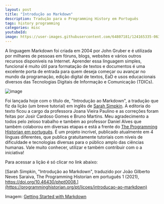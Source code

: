 ```yaml
---
layout: post
title: "Introdução ao Markdown"
description: Tradução para o Programming History em Português
tags: history programming
categories: misc
youtubeId:
image: https://user-images.githubusercontent.com/64807181/124165335-06350200-da78-11eb-89ec-3eb374e73817.png
---
```


A linguagem Markdown foi criada em 2004 por John Gruber e é utilizada por milhares de pessoas em fóruns, blogs, websites e vários outros recursos disponíveis na Internet. Aprender essa linguagem simples, funcional é muito útil para formatação de textos e documentos é uma excelente porta de entrada para quem deseja começar ou avançar no mundo da programação, edição digital de textos, EaD e usos educacionais diversos das Tecnologias Digitais de Informação e Comunicação (TDICs).

![image](https://user-images.githubusercontent.com/64807181/124165335-06350200-da78-11eb-89ec-3eb374e73817.png)

Foi lançada hoje com o título de, "Introdução ao Markdown", a tradução que fiz da lição (um breve tutorial) em inglês de [Sarah Simpkin](https://programminghistorian.org/en/lessons/getting-started-with-markdown). A editoria do texto ficou a cargo da professora Joana Vieira Paulino e as correções foram feitas por Josir Cardoso Gomes e Bruno Martins. Meu agradecimento a todos pelo zeloso trabalho e também ao professor Daniel Alves que também colaborou em diversas etapas e está a frente do [The Programming Historian em português](https://programminghistorian.org/pt/). É um projeto incrível, publicado atualmente em 4 línguas diferentes, que publica gratuitamente tutoriais com níveis de dificuldade e tecnologias diversas para o público amplo das ciências humanas. Vale muito conhecer, utilizar e também contribuir com o a iniciativa!

Para acessar a lição é só clicar no link abaixo:

[Sarah Simpkin, "Introdução ao Markdown", traduzido por João Gilberto Neves Saraiva, The Programming Historian em português 1 (2021), https://doi.org/10.46430/phpt0008.](https://programminghistorian.org/pt/licoes/introducao-ao-markdown)

Imagem: [Getting Started with Markdown](https://programminghistorian.org/en/lessons/getting-started-with-markdown)  
